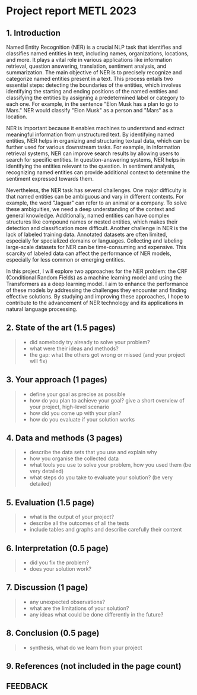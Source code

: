 # Project report METL 2023


## 1. Introduction

Named Entity Recognition (NER) is a crucial NLP task that identifies and classifies named entities in text, including names, organizations, locations, and more. It plays a vital role in various applications like information retrieval, question answering, translation, sentiment analysis, and summarization. The main objective of NER is to precisely recognize and categorize named entities present in a text. This process entails two essential steps: detecting the boundaries of the entities, which involves identifying the starting and ending positions of the named entities and classifying the entities by assigning a predetermined label or category to each one. For example, in the sentence "Elon Musk has a plan to go to Mars." NER would classify "Elon Musk" as a person and "Mars" as a location.


NER is important because it enables machines to understand and extract meaningful information from unstructured text. By identifying named entities, NER helps in organizing and structuring textual data, which can be further used for various downstream tasks. For example, in information retrieval systems, NER can improve search results by allowing users to search for specific entities. In question-answering systems, NER helps in identifying the entities relevant to the question. In sentiment analysis, recognizing named entities can provide additional context to determine the sentiment expressed towards them.


Nevertheless, the NER task has several challenges. One major difficulty is that named entities can be ambiguous and vary in different contexts. For example, the word "Jaguar" can refer to an animal or a company. To solve these ambiguities, we need a deep understanding of the context and general knowledge. Additionally, named entities can have complex structures like compound names or nested entities, which makes their detection and classification more difficult. Another challenge in NER is the lack of labeled training data. Annotated datasets are often limited, especially for specialized domains or languages. Collecting and labeling large-scale datasets for NER can be time-consuming and expensive. This scarcity of labeled data can affect the performance of NER models, especially for less common or emerging entities.


In this project, I will explore two approaches for the NER problem: the CRF (Conditional Random Fields)  as a machine learning model and using the Transformers as a deep learning model. I aim to enhance the performance of these models by addressing the challenges they encounter and finding effective solutions. By studying and improving these approaches, I hope to contribute to the advancement of NER technology and its applications in natural language processing. 


## 2. State of the art (1.5 pages)

> - did somebody try already to solve your problem? 
> - what were their ideas and methods?
> - the gap: what the others got wrong or missed (and your project will fix)


## 3. Your approach (1 pages)

> - define your goal as precise as possible
> - how do you plan to achieve your goal? give a short overview of your project, high-level scenario
> - how did you come up with your plan?  
> - how do you evaluate if your solution works


## 4. Data and methods (3 pages)

> - describe the data sets that you use and explain why 
> - how you organise the collected data
> - what tools you use to solve your problem, how you used them (be very detailed)
> - what steps do you take to evaluate your solution? (be very detailed)


## 5. Evaluation (1.5 page)

> - what is the output of your project?
> - describe all the outcomes of all the tests 
> - include tables and graphs and describe carefully their content


## 6. Interpretation (0.5 page)

> - did you fix the problem? 
> - does your solution work? 


## 7. Discussion (1 page)

> - any unexpected observations?
> - what are the limitations of your solution? 
> - any ideas what could be done differently in the future? 


## 8. Conclusion (0.5 page)

> - synthesis, what do we learn from your project


## 9. References (not included in the page count)


## FEEDBACK 

